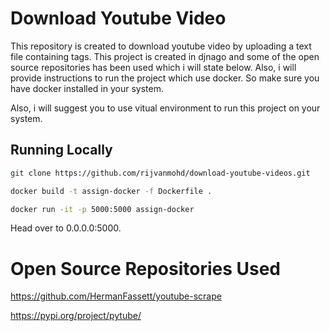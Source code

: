 # Download Youtube Video 

This repository is created to download youtube video by uploading a text file containing tags. This project is created in djnago and some of the open source repositories has been used which i will state below. Also, i will provide instructions to run the project which use docker. So make sure you have docker installed in your system.

Also, i will suggest you to use vitual environment to run this project on your system.

## Running Locally

```bash
git clone https://github.com/rijvanmohd/download-youtube-videos.git
```

```bash
docker build -t assign-docker -f Dockerfile .
```

```bash
docker run -it -p 5000:5000 assign-docker
```

Head over to 0.0.0.0:5000.

# Open Source Repositories Used

https://github.com/HermanFassett/youtube-scrape

https://pypi.org/project/pytube/
